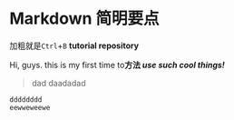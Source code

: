 # Markdown 简明要点
加粗就是`Ctrl`+`B` **tutorial repository**

Hi, guys. this is my first time to**方法 _use such cool things!_**
>dad
>daadadad
```
dddddddd
eewweweewe
```
